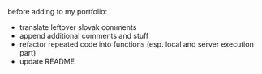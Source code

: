 
before adding to my portfolio:

- translate leftover slovak comments
- append additional comments and stuff
- refactor repeated code into functions (esp. local and server execution part)
- update README


